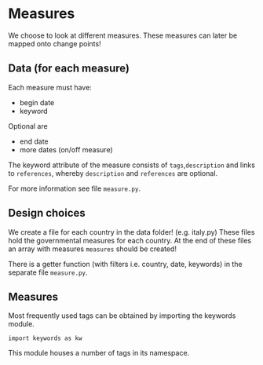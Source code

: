 # Measures

We choose to look at different measures.
These measures can later be mapped onto change points!

## Data (for each measure)
Each measure must have:
* begin date
* keyword

Optional are
* end date
* more dates (on/off measure)

The keyword attribute of the measure consists of `tags`,`description` and links
to `references`, whereby `description` and `references` are optional.

For more information see file `measure.py`.

## Design choices
We create a file for each country in the data folder!  (e.g. italy.py)
These files hold the governmental measures for each country.
At the end of these files an array with measures `measures` should be created!

There is a getter function (with filters i.e. country, date, keywords) in the separate file `measure.py`.

## Measures
Most frequently used tags can be obtained by importing the keywords module.
```
import keywords as kw
```
This module houses a number of tags in its namespace.

